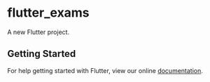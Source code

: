 # flutter_exams

A new Flutter project.

## Getting Started

For help getting started with Flutter, view our online
[documentation](https://flutter.io/).
